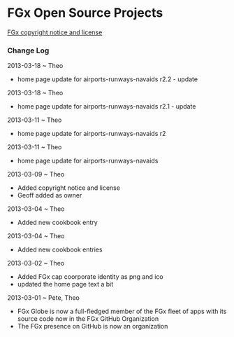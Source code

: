 FGx Open Source Projects
========================

[FGx copyright notice and license](https://github.com/fgx/fgx.github.com/blob/master/FGx%20copyright%20notice%20and%20license.md)

### Change Log

2013-03-18 ~ Theo
* home page update for airports-runways-navaids r2.2 - update

2013-03-18 ~ Theo
* home page update for airports-runways-navaids r2.1 - update

2013-03-11 ~ Theo  
* home page update for airports-runways-navaids r2

2013-03-11 ~ Theo  
* home page update for airports-runways-navaids

2013-03-09 ~ Theo
* Added copyright notice and license
* Geoff added as owner

2013-03-04 ~ Theo
* Added new cookbook entry

2013-03-04 ~ Theo
* Added new cookbook entries

2013-03-02 ~ Theo
* Added FGx cap coorporate identity as png and ico
* updated the home page text a bit

2013-03-01 ~ Pete, Theo
* FGx Globe is now a full-fledged member of the FGx fleet of apps with its source code now in the FGx GitHub Organization
* The FGx presence on GitHub is now an organization

